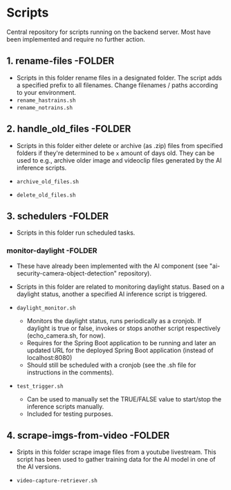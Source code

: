 # Scripts
Central repository for scripts running on the backend server. Most have been implemented and require no further action. 

## 1. rename-files -FOLDER
- Scripts in this folder rename files in a designated folder. The script adds a specified prefix to all filenames. Change filenames / paths according to your environment.
- `rename_hastrains.sh`
- `rename_notrains.sh`

## 2. handle_old_files -FOLDER
- Scripts in this folder either delete or archive (as .zip) files from specified folders if they're determined to be `x` amount of days old. They can be used to e.g., archive older image and videoclip files generated by the AI inference scripts.

- `archive_old_files.sh`
- `delete_old_files.sh`

## 3. schedulers -FOLDER
- Scripts in this folder run scheduled tasks.

### monitor-daylight -FOLDER
- These have already been implemented with the AI component (see "ai-security-camera-object-detection" repository). 
- Scripts in this folder are related to monitoring daylight status. Based on a daylight status, another a specified AI inference script is triggered.

- `daylight_monitor.sh`
	- Monitors the daylight status, runs periodically as a cronjob. If daylight is true or false, invokes or stops another script respectively (echo_camera.sh, for now).
 	- Requires for the Spring Boot application to be running and later an updated URL for the deployed Spring Boot application (instead of localhost:8080) 
 	- Should still be scheduled with a cronjob (see the .sh file for instructions in the comments).
- `test_trigger.sh`
	- Can be used to manually set the TRUE/FALSE value to start/stop the inference scripts manually.
	- Included for testing purposes. 
	
## 4. scrape-imgs-from-video -FOLDER
- Sripts in this folder scrape image files from a youtube livestream. This script has been used to gather training data for the AI model in one of the AI versions.
  
- `video-capture-retriever.sh`
